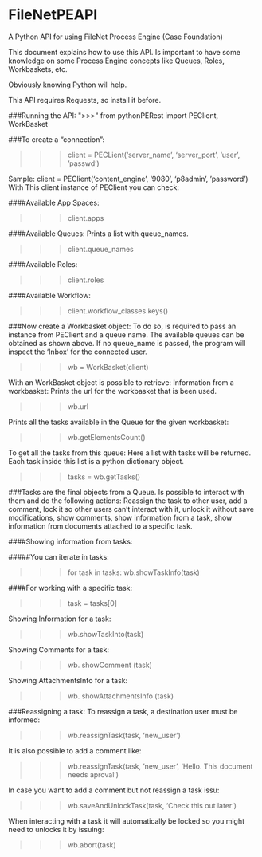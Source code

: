 # FileNetPEAPI
A Python API for using FileNet Process Engine (Case Foundation)

This document explains how to use this API.
Is important to have some knowledge on some Process Engine concepts like Queues, Roles, Workbaskets, etc.

Obviously knowing Python will help.

This API requires Requests, so install it before.

###Running the API:
">>>" from pythonPERest import PEClient, WorkBasket

###To create a “connection”:
>>> client = PECLient(‘server_name’, ‘server_port’, ‘user’, ’passwd’)

Sample:
client = PEClient(‘content_engine’, ‘9080’, ‘p8admin’, ’password’)
With This client instance of PEClient  you can check:

####Available App Spaces:
>>> client.apps

####Available Queues:
Prints a list with queue_names.
>>> client.queue_names

####Available Roles:
>>> client.roles

####Available Workflow:
>>> client.workflow_classes.keys()

###Now create a Workbasket object:
To do so, is required to pass an instance from PEClient and a queue name.
The available queues can be obtained as shown above.
If no queue_name is passed, the program will inspect the ‘Inbox’ for the connected user.
>>> wb = WorkBasket(client)

With an WorkBasket object is possible to retrieve:
Information from a workbasket:
Prints the url for the workbasket that is been used.
>>> wb.url

Prints all the tasks available in the Queue for the given workbasket:
>>> wb.getElementsCount()

To get all the tasks from this queue:
Here a list with tasks will be returned.
Each task inside this list is a python dictionary object.
>>> tasks = wb.getTasks()

###Tasks are the final objects from a Queue. Is possible to interact with them and do the following actions:
Reassign the task to other user, add a comment, lock it so other users can’t interact with it, unlock it without save modifications, show comments, show information from a task, show information from documents attached to a specific task.

####Showing information from tasks:

#####You can iterate in tasks:
>>> for task in tasks:
      wb.showTaskInfo(task)
      
####For working with a specific task:
>>> task = tasks[0]

Showing Information for a task:
>>> wb.showTaskInto(task)

Showing Comments for a task:
>>> wb. showComment (task)

Showing AttachmentsInfo for a task:
>>> wb. showAttachmentsInfo (task)

###Reassigning a task:
To reassign a task, a destination user must be informed:
>>> wb.reassignTask(task, ‘new_user’)

It is also possible to add a comment like:
>>> wb.reassignTask(task, ’new_user’, ‘Hello. This document needs aproval’)

In case you want to add a comment but not reassign a task issu:
>>> wb.saveAndUnlockTask(task, ‘Check this out later’)

When interacting with a task it will automatically be locked so you might need to unlocks it by issuing:
>>> wb.abort(task)

